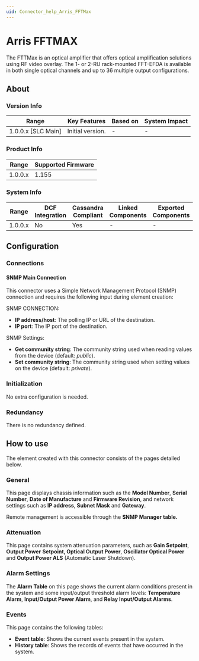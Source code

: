 ```yaml
---
uid: Connector_help_Arris_FFTMax
---
```


# Arris FFTMAX

The FTTMax is an optical amplifier that offers optical amplification solutions using RF video overlay. The 1- or 2-RU rack-mounted FFT-EFDA is available in both single optical channels and up to 36 multiple output configurations.

## About

### Version Info

| **Range**            | **Key Features** | **Based on** | **System Impact** |
|----------------------|------------------|--------------|-------------------|
| 1.0.0.x \[SLC Main\] | Initial version. | \-           | \-                |

### Product Info

| **Range** | **Supported Firmware** |
|-----------|------------------------|
| 1.0.0.x   | 1.155                  |

### System Info

| **Range** | **DCF Integration** | **Cassandra Compliant** | **Linked Components** | **Exported Components** |
|-----------|---------------------|-------------------------|-----------------------|-------------------------|
| 1.0.0.x   | No                  | Yes                     | \-                    | \-                      |

## Configuration

### Connections

#### SNMP Main Connection

This connector uses a Simple Network Management Protocol (SNMP) connection and requires the following input during element creation:

SNMP CONNECTION:

- **IP address/host**: The polling IP or URL of the destination.
- **IP port**: The IP port of the destination.

SNMP Settings:

- **Get community string**: The community string used when reading values from the device (default: *public*).
- **Set community string**: The community string used when setting values on the device (default: *private*).

### Initialization

No extra configuration is needed.

### Redundancy

There is no redundancy defined.

## How to use

The element created with this connector consists of the pages detailed below.

### General

This page displays chassis information such as the **Model Number**, **Serial Number**, **Date of Manufacture** and **Firmware Revision**, and network settings such as **IP address**, **Subnet Mask** and **Gateway**.

Remote management is accessible through the **SNMP Manager** **table.**

### Attenuation

This page contains system attenuation parameters, such as **Gain Setpoint**, **Output Power** **Setpoint, Optical Output Power**, **Oscillator Optical Power** and **Output Power ALS** (Automatic Laser Shutdown).

### Alarm Settings

The **Alarm Table** on this page shows the current alarm conditions present in the system and some input/output threshold alarm levels: **Temperature Alarm**, **Input/Output Power Alarm**, and **Relay Input/Output Alarms**.

### Events

This page contains the following tables:

- **Event** **table**: Shows the current events present in the system.
- **History** **table**: Shows the records of events that have occurred in the system.
